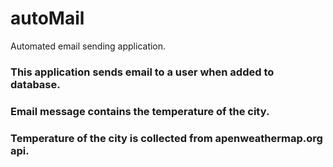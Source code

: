 # autoMail
Automated email sending application.
### This application sends email to a user when added to database.
### Email message contains the temperature of the city.
### Temperature of the city is collected from apenweathermap.org api.
